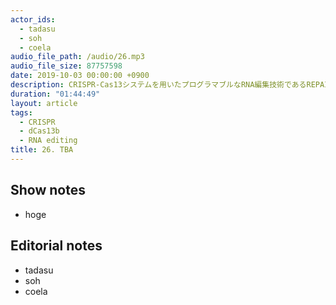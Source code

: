 ```yaml
---
actor_ids:
  - tadasu
  - soh
  - coela
audio_file_path: /audio/26.mp3
audio_file_size: 87757598
date: 2019-10-03 00:00:00 +0900
description: CRISPR-Cas13システムを用いたプログラマブルなRNA編集技術であるREPAIRとRESCUEの原著論文について紹介しました。
duration: "01:44:49"
layout: article
tags: 
  - CRISPR
  - dCas13b
  - RNA editing
title: 26. TBA
---
```



## Show notes
- hoge


## Editorial notes
- tadasu
- soh
- coela

